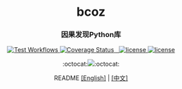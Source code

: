 <h1 align="center" style="border-bottom: none;">bcoz</h1>
<h3 align="center">因果发现Python库</h3>
<p align="center">
    <a href="https://github.com/bradendubois/do-calculus/actions?query=workflow%3ATest+branch%3Amain">
        <img alt="Test Workflows" src="https://github.com/bradendubois/do-calculus/workflows/Test and Release/badge.svg">
    </a>
    <a href='https://coveralls.io/github/bradendubois/do-calculus?branch=main'>
        <img src='https://coveralls.io/repos/github/bradendubois/do-calculus/badge.svg?branch=main' alt='Coverage Status' />
    </a>
    <a href="https://pypi.org/project/do-calculus/">
        <img alt="" src="https://pypip.in/v/do-calculus/badge.svg">
    </a>
    <a href="https://pypi.org/project/do-calculus/">
        <img alt="" src="https://pypip.in/wheel/do-calculus/badge.svg">
    </a>
    <a href="https://github.com/jarodyv/bcoz">
        <img alt="license" src="https://img.shields.io/github/languages/top/planplus/bcoz"/>
    </a>
    <a href="https://github.com/jarodyv/bcoz/LICENSE">
        <img alt="license" src="https://img.shields.io/github/license/jarodyv/bcoz?style=flat-square">
    </a>
</p>
<p align="center">
:octocat:<a href="https://github.com/jarodyv/bcoz"><img src="https://img.shields.io/badge/-created%20for%20causal%20inference%20-blue?style=for-the-badge&logo=github"></a>:octocat:
</p>
<p align="center">
    README <a href="README.md">[English]</a> | <a href="README.zh-CN.md">[中文]</a>
</p>